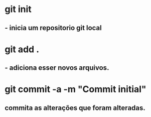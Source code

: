 # git init 
## - inicia um repositorio git local

# git add .
## - adiciona esser novos arquivos.

# git commit -a -m "Commit initial"
## commita as alterações que foram alteradas.
